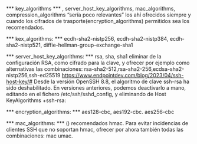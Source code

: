 *** key_algorithms *** , server_host_key_algorithms, mac_algorithms, compression_algorithms “sería poco relevantes” los ahí ofrecidos siempre y cuando los cifrados de trasporte(encryption_algorithms) permitidos sea los recomendados.

*** kex_algorithms: *** ecdh-sha2-nistp256, ecdh-sha2-nistp384,  ecdh-sha2-nistp521, diffie-hellman-group-exchange-sha1 

*** server_host_key_algorithms: *** rsa, sha, sha1   eliminar de la configuración RSA, como cifrado para la clave, y ofrecer por ejemplo como alternativas las combinaciones: rsa-sha2-512,rsa-sha2-256,ecdsa-sha2-nistp256,ssh-ed25519
https://www.endpointdev.com/blog/2023/04/ssh-host-key/# 
Desde la versión OpenSSH 8.8, el algoritmo de clave ssh-rsa ha sido deshabilitado. En versiones anteriores, podemos deactivarlo a mano, editando en el fichero /etc/ssh/sshd_config, y eliminando de Host KeyAlgorithms +ssh-rsa:

*** encryption_algorithms: *** aes128-cbc, aes192-cbc. aes256-cbc

*** mac_algorithms: *** () recomendados hmac. Para evitar incidencias de clientes SSH que no soportan hmac, ofrecer por ahora también todas las combinaciones: mac umac. 
